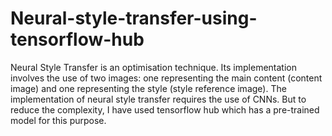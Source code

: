 # Neural-style-transfer-using-tensorflow-hub
Neural Style Transfer is an optimisation technique. Its implementation involves the use of two images: one representing the main content (content image) and one representing the style (style reference image). The implementation of neural style transfer requires the use of CNNs. But to reduce the complexity, I have used tensorflow hub which has a pre-trained model for this purpose. 
